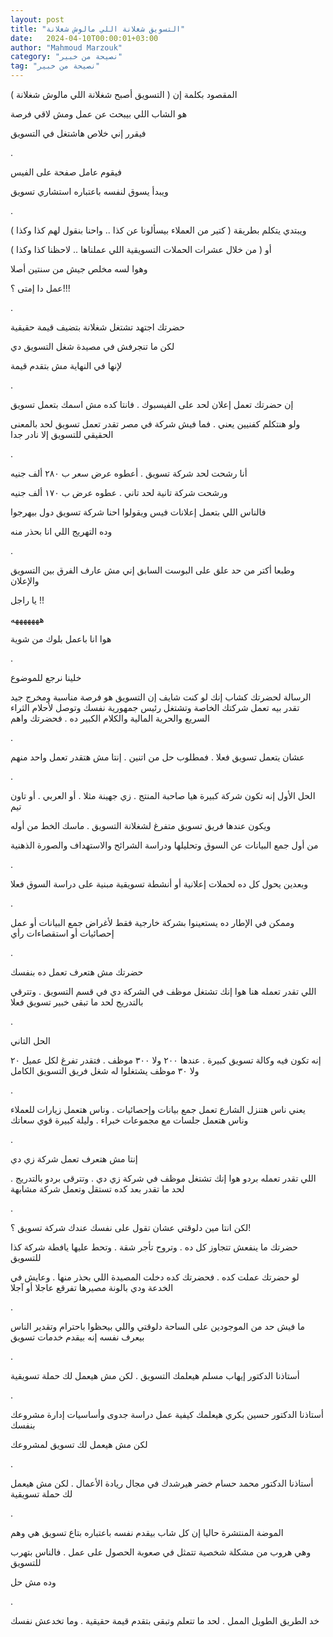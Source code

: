 ```yaml
---
layout: post
title: "التسويق شغلانة اللي مالوش شغلانة"
date:   2024-04-10T00:00:01+03:00
author: "Mahmoud Marzouk"
category: "نصيحة من خبير"
tag: "نصيحة من خبير"
---
```



المقصود بكلمة إن ( التسويق أصبح شغلانة اللي مالوش
شغلانة )

هو الشاب اللي بيبحث عن عمل ومش لاقي فرصة

فيقرر إني خلاص هاشتغل في التسويق

.

فيقوم عامل صفحة على الفيس

ويبدأ يسوق لنفسه باعتباره استشاري تسويق

.

ويبتدي يتكلم بطريقة ( كتير من العملاء بيسألونا عن كذا ..
واحنا بنقول لهم كذا وكذا )

أو ( من خلال عشرات الحملات التسويقية اللي عملناها ..
لاحظنا كذا وكذا )

وهوا لسه مخلص جيش من سنتين أصلا

عمل دا إمتى ؟!!!

.

حضرتك اجتهد تشتغل شغلانة بتضيف قيمة حقيقية

لكن ما تنجرفش في مصيدة شغل التسويق دي

لإنها في النهاية مش بتقدم قيمة

.

إن حضرتك تعمل إعلان لحد على الفيسبوك . فانتا كده مش اسمك
بتعمل تسويق

ولو هنتكلم كفنيين يعني . فما فيش شركة في مصر تقدر تعمل
تسويق لحد بالمعنى الحقيقي للتسويق إلا نادر جدا

.

أنا رشحت لحد شركة تسويق . أعطوه عرض سعر ب ٢٨٠ ألف
جنيه

ورشحت شركة تانية لحد تاني . عطوه عرض ب ١٧٠ ألف
جنيه

فالناس اللي بتعمل إعلانات فيس ويقولوا احنا شركة تسويق
دول بيهرجوا

وده التهريج اللي انا بحذر منه

.

وطبعا أكتر من حد علق على البوست السابق إني مش عارف الفرق
بين التسويق والإعلان

يا راجل !!

هههههههه

هوا انا باعمل بلوك من شوية

.

خلينا نرجع للموضوع

الرسالة لحضرتك كشاب إنك لو كنت شايف إن التسويق هو فرصة
مناسبة ومخرج جيد تقدر بيه تعمل شركتك الخاصة وتشتغل رئيس جمهورية نفسك
وتوصل لأحلام الثراء السريع والحرية المالية والكلام الكبير ده . فحضرتك
واهم

.

عشان يتعمل تسويق فعلا . فمطلوب حل من اتنين . إنتا مش
هتقدر تعمل واحد منهم

.

الحل الأول إنه تكون شركة كبيرة هيا صاحبة المنتج . زي
جهينة مثلا . أو العربي . أو تاون تيم

ويكون عندها فريق تسويق متفرغ لشغلانة التسويق . ماسك الخط
من أوله

من أول جمع البيانات عن السوق وتحليلها ودراسة الشرائح
والاستهداف والصورة الذهنية

.

وبعدين يحول كل ده لحملات إعلانية أو أنشطة تسويقية مبنية
على دراسة السوق فعلا

.

وممكن في الإطار ده يستعينوا بشركة خارجية فقط لأغراض جمع
البيانات أو عمل إحصائيات أو استقصاءات رأي

.

حضرتك مش هتعرف تعمل ده بنفسك

اللي تقدر تعمله هنا هوا إنك تشتغل موظف في الشركة دي في
قسم التسويق . وتترقي بالتدريج لحد ما تبقى خبير تسويق فعلا

.

الحل التاني

إنه تكون فيه وكالة تسويق كبيرة . عندها ٢٠٠ ولا ٣٠٠ موظف
. فتقدر تفرغ لكل عميل ٢٠ ولا ٣٠ موظف يشتغلوا له شغل فريق التسويق
الكامل

.

يعني ناس هتنزل الشارع تعمل جمع بيانات وإحصائيات . وناس
هتعمل زيارات للعملاء وناس هتعمل جلسات مع مجموعات خبراء . وليلة كبيرة قوي
سعاتك

.

إنتا مش هتعرف تعمل شركة زي دي

اللي تقدر تعمله بردو هوا إنك تشتغل موظف في شركة زي دي .
وتترقى بردو بالتدريج . لحد ما تقدر بعد كده تستقل وتعمل شركة
مشابهة

.

لكن انتا مين دلوقتي عشان تقول على نفسك عندك شركة تسويق
؟!

حضرتك ما ينفعش تتجاوز كل ده . وتروح تأجر شقة . وتحط
عليها يافطة شركة كذا للتسويق

لو حضرتك عملت كده . فحضرتك كده دخلت المصيدة اللي بحذر
منها . وعايش في الخدعة ودي بالونة مصيرها تفرقع عاجلا أو آجلا

.

ما فيش حد من الموجودين على الساحة دلوقتي واللي بيحظوا
باحترام وتقدير الناس بيعرف نفسه إنه بيقدم خدمات تسويق

.

أستاذنا الدكتور إيهاب مسلم هيعلمك التسويق . لكن مش هيعمل
لك حملة تسويقية

.

أستاذنا الدكتور حسين بكري هيعلمك كيفية عمل دراسة جدوى
وأساسيات إدارة مشروعك بنفسك

لكن مش هيعمل لك تسويق لمشروعك

.

أستاذنا الدكتور محمد حسام خضر هيرشدك في مجال ريادة
الأعمال . لكن مش هيعمل لك حملة تسويقية

.

الموضة المنتشرة حاليا إن كل شاب بيقدم نفسه باعتباره بتاع
تسويق هي وهم

وهي هروب من مشكلة شخصية تتمثل في صعوبة الحصول على عمل .
فالناس بتهرب للتسويق

وده مش حل

.

خد الطريق الطويل الممل . لحد ما تتعلم وتبقى بتقدم قيمة
حقيقية . وما تخدعش نفسك
